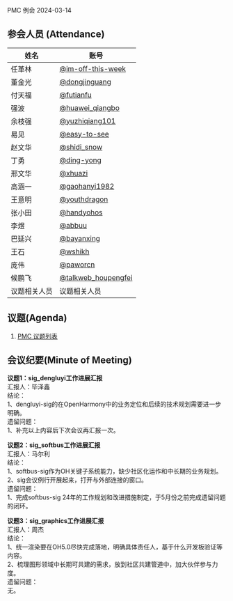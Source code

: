 PMC 例会 2024-03-14

## 参会人员 (Attendance)

| 姓名     | 账号                                       |
| ------ | ---------------------------------------- |
| 任革林    | [@im-off-this-week](https://gitee.com/im-off-this-week) |
| 董金光    | [@dongjinguang](https://gitee.com/dongjinguang) |
| 付天福    | [@futianfu](https://gitee.com/futianfu) |
| 强波 | [@huawei_qiangbo](https://gitee.com/huawei_qiangbo) |
| 余枝强 | [@yuzhiqiang101](https://gitee.com/yuzhiqiang101) |
| 易见 | [@easy-to-see](https://gitee.com/easy-to-see) |
| 赵文华 | [@shidi_snow](https://gitee.com/shidi_snow) |
| 丁勇 | [@ding-yong](https://gitee.com/ding-yong) |
| 邢文华 | [@xhuazi](https://gitee.com/xhuazi)      |
| 高涵一 | [@gaohanyi1982](https://gitee.com/gaohanyi1982) |
| 王意明    | [@youthdragon](https://gitee.com/youthdragon) |
| 张小田 | [@handyohos](https://gitee.com/handyohos) |
| 李煜 | [@abbuu](https://gitee.com/abbuu) |
| 巴延兴 | [@bayanxing](https://gitee.com/bayanxing) |
| 王石 | [@wshikh](https://gitee.com/wshikh) |
| 庞伟 | [@paworcn](https://gitee.com/paworcn) |
| 候鹏飞 | [@talkweb_houpengfei](https://gitee.com/talkweb_houpengfei) |
| 议题相关人员 | 议题相关人员 |

## 议题(Agenda)

1. [PMC 议题列表](https://docs.qingque.cn/s/home/eZQB8yRFQfEFeAxk_6JKZEE0q?identityId=1tbICPd8j3s)

## 会议纪要(Minute of Meeting)

**议题1：sig_dengluyi工作进展汇报**  
汇报人：毕泽鑫  
结论：  
1、dengluyi-sig的在OpenHarmony中的业务定位和后续的技术规划需要进一步明确。  
遗留问题：  
1、补充以上内容后下次会议再汇报一次。  

**议题2：sig_softbus工作进展汇报**  
汇报人：马尔利  
结论：  
1、softbus-sig作为OH关键子系统能力，缺少社区化运作和中长期的业务规划。  
2、sig会议例行开展起来，打开与外部连接的窗口。  
遗留问题：  
1、完成softbus-sig 24年的工作规划和改进措施制定，于5月份之前完成遗留问题的闭环。  

**议题3：sig_graphics工作进展汇报**  
汇报人：周杰  
结论：  
1、统一渲染要在OH5.0尽快完成落地，明确具体责任人，基于什么开发板验证等内容。  
2、梳理图形领域中长期可共建的需求，放到社区共建管道中，加大伙伴参与力度。  
遗留问题：  
无。  
